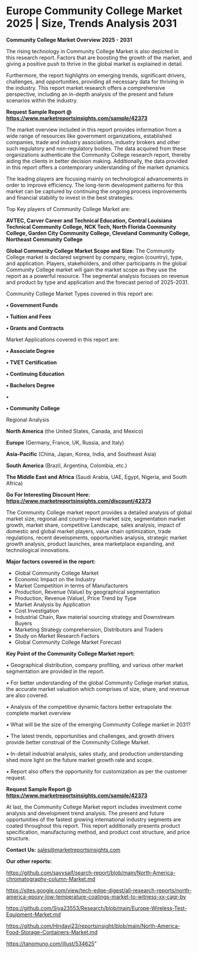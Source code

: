 # Europe Community College Market 2025 | Size, Trends Analysis 2031

<Strong> Community College Market Overview 2025 - 2031</strong>

The rising technology in Community College Market is also depicted in this research report. Factors that are boosting the growth of the market, and giving a positive push to thrive in the global market is explained in detail.

Furthermore, the report highlights on emerging trends, significant drivers, challenges, and opportunities, providing all necessary data for thriving in the industry. This report market research offers a comprehensive perspective, including an in-depth analysis of the present and future scenarios within the industry.

<strong>Request Sample Report @ <a href=https://www.marketreportsinsights.com/sample/42373>https://www.marketreportsinsights.com/sample/42373</a></strong>

The market overview included in this report provides information from a wide range of resources like government organizations, established companies, trade and industry associations, industry brokers and other such regulatory and non-regulatory bodies. The data acquired from these organizations authenticate the Community College research report, thereby aiding the clients in better decision making. Additionally, the data provided in this report offers a contemporary understanding of the market dynamics.

The leading players are focusing mainly on technological advancements in order to improve efficiency. The long-term development patterns for this market can be captured by continuing the ongoing process improvements and financial stability to invest in the best strategies.

Top Key players of Community College Market are:

<strong>AVTEC, Carver Career and Technical Education, Central Louisiana Technical Community College, NCK Tech, North Florida Community College, Garden City Community College, Cleveland Community College, Northeast Community College</strong>

<strong><b>Global Community College Market Scope and Size:</b></strong>
The Community College market is declared segment by company, region (country), type, and application. Players, stakeholders, and other participants in the global Community College market will gain the market scope as they use the report as a powerful resource. The segmental analysis focuses on revenue and product by type and application and the forecast period of 2025-2031.

Community College Market Types covered in this report are:

<strong>•  Government Funds

•  Tuition and Fees

•  Grants and Contracts</strong>

Market Applications covered in this report are:

<strong>•  Associate Degree

•  TVET Certification

•  Continuing Education

•  Bachelors Degree

•  

•  Community College</strong> 

Regional Analysis

<strong>North America</strong> (the United States, Canada, and Mexico)

<strong>Europe</strong> (Germany, France, UK, Russia, and Italy)

<strong>Asia-Pacific</strong> (China, Japan, Korea, India, and Southeast Asia)

<strong>South America</strong> (Brazil, Argentina, Colombia, etc.)

<strong>The Middle East and Africa</strong> (Saudi Arabia, UAE, Egypt, Nigeria, and South Africa)

<strong>Go For Interesting Discount Here: <a href=https://www.marketreportsinsights.com/discount/42373>https://www.marketreportsinsights.com/discount/42373</a></strong>

The Community College market report provides a detailed analysis of global market size, regional and country-level market size, segmentation market growth, market share, competitive Landscape, sales analysis, impact of domestic and global market players, value chain optimization, trade regulations, recent developments, opportunities analysis, strategic market growth analysis, product launches, area marketplace expanding, and technological innovations.

<strong><b>Major factors covered in the report:</b></strong>
<ul>
  <li>Global Community College Market </li>
  <li>Economic Impact on the Industry</li>
  <li>Market Competition in terms of Manufacturers</li>
  <li>Production, Revenue (Value) by geographical segmentation</li>
  <li>Production, Revenue (Value), Price Trend by Type</li>
  <li>Market Analysis by Application</li>
  <li>Cost Investigation</li>
  <li>Industrial Chain, Raw material sourcing strategy and Downstream Buyers</li>
  <li>Marketing Strategy comprehension, Distributors and Traders</li>
  <li>Study on Market Research Factors</li>
  <li>Global Community College Market Forecast</li>
</ul>

<strong><b>Key Point of the Community College Market report:</b></strong>

• Geographical distribution, company profiling, and various other market segmentation are provided in the report.

• For better understanding of the global Community College market status, the accurate market valuation which comprises of size, share, and revenue are also covered.

• Analysis of the competitive dynamic factors better extrapolate the complete market overview

• What will be the size of the emerging Community College market in 2031?

• The latest trends, opportunities and challenges, and growth drivers provide better construal of the Community College Market.

• In-detail industrial analysis, sales study, and production understanding shed more light on the future market growth rate and scope.

• Report also offers the opportunity for customization as per the customer request.

<strong>Request Sample Report @ <a href=https://www.marketreportsinsights.com/sample/42373>https://www.marketreportsinsights.com/sample/42373</a></strong>

At last, the Community College Market report includes investment come analysis and development trend analysis. The present and future opportunities of the fastest growing international industry segments are coated throughout this report. This report additionally presents product specification, manufacturing method, and product cost structure, and price structure.

<strong>Contact Us:</strong>
sales@marketreportsinsights.com

<strong>Our other reports:</strong>

<a href=https://github.com/sayysaif/search-report/blob/main/North-America-chromatography-column-Market.md>https://github.com/sayysaif/search-report/blob/main/North-America-chromatography-column-Market.md</a>

<a href=https://sites.google.com/view/tech-edge-digest/all-research-reports/north-america-epoxy-low-temperature-coatings-market-to-witness-xx-cagr-by>https://sites.google.com/view/tech-edge-digest/all-research-reports/north-america-epoxy-low-temperature-coatings-market-to-witness-xx-cagr-by</a>

<a href=https://github.com/Siya23553/Research/blob/main/Europe-Wireless-Test-Equipment-Market.md>https://github.com/Siya23553/Research/blob/main/Europe-Wireless-Test-Equipment-Market.md</a>

<a href=https://github.com/Hindavi23/reportsinsight/blob/main/North-America-Food-Storage-Containers-Market.md>https://github.com/Hindavi23/reportsinsight/blob/main/North-America-Food-Storage-Containers-Market.md</a>

<a href=https://tanomuno.com/illust/534625>https://tanomuno.com/illust/534625</a>"
